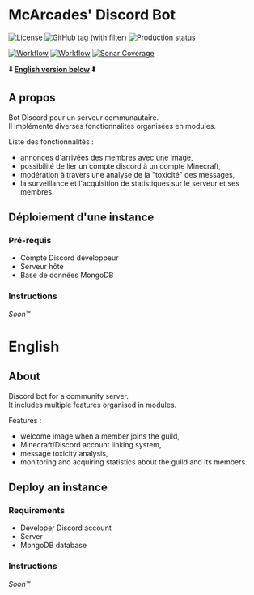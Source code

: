 # McArcades' Discord Bot

[![License](https://img.shields.io/github/license/McArcades/discord-bot?style=for-the-badge)](https://github.com/McArcades/discord-bot/blob/master/LICENSE)
[![GitHub tag (with filter)](https://img.shields.io/github/v/tag/McArcades/discord-bot?style=for-the-badge&label=Latest%20release)](https://github.com/McArcades/discord-bot/tags)
[![Production status](https://img.shields.io/website?down_color=red&down_message=Down&label=Production%20status&style=for-the-badge&up_color=green&up_message=Up&url=https%3A%2F%2Fdiscord-api.mcarcades.fr/health%2F)](#mcarcades-discord-bot)

[![Workflow](https://img.shields.io/github/actions/workflow/status/McArcades/discord-bot/test.yml?style=for-the-badge&label=Test)](https://github.com/McArcades/discord-bot/actions)
[![Workflow](https://img.shields.io/github/actions/workflow/status/McArcades/discord-bot/build.yml?style=for-the-badge&label=Build%20and%20deploy)](https://github.com/McArcades/discord-bot/actions)
[![Sonar Coverage](https://img.shields.io/sonar/coverage/McArcades_discord-bot/master?server=https%3A%2F%2Fsonar.ythepaut.com&sonarVersion=8.9.9&style=for-the-badge&logo=sonarqube)](#mcarcades-discord-bot)

**:arrow_down: [English version below](#english) :arrow_down:**

## A propos

Bot Discord pour un serveur communautaire. \
Il implémente diverses fonctionnalités organisées en modules.

Liste des fonctionnalités :

-   annonces d'arrivées des membres avec une image,
-   possibilité de lier un compte discord à un compte Minecraft,
-   modération à travers une analyse de la "toxicité" des messages,
-   la surveillance et l'acquisition de statistiques sur le serveur et ses membres.

## Déploiement d'une instance

### Pré-requis

-   Compte Discord développeur
-   Serveur hôte
-   Base de données MongoDB

### Instructions

_Soon™_

# English

## About

Discord bot for a community server. \
It includes multiple features organised in modules.

Features :

-   welcome image when a member joins the guild,
-   Minecraft/Discord account linking system,
-   message toxicity analysis,
-   monitoring and acquiring statistics about the guild and its members.

## Deploy an instance

### Requirements

-   Developer Discord account
-   Server
-   MongoDB database

### Instructions

_Soon™_
